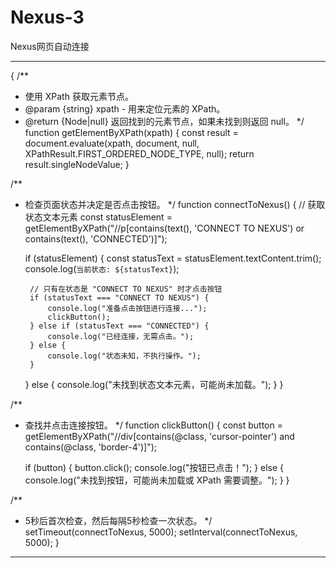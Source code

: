 # Nexus-3
Nexus网页自动连接

--------------------------
{
/**
 * 使用 XPath 获取元素节点。
 * @param {string} xpath - 用来定位元素的 XPath。
 * @return {Node|null} 返回找到的元素节点，如果未找到则返回 null。
 */
function getElementByXPath(xpath) {
    const result = document.evaluate(xpath, document, null, XPathResult.FIRST_ORDERED_NODE_TYPE, null);
    return result.singleNodeValue;
}

/**
 * 检查页面状态并决定是否点击按钮。
 */
function connectToNexus() {
    // 获取状态文本元素
    const statusElement = getElementByXPath("//p[contains(text(), 'CONNECT TO NEXUS') or contains(text(), 'CONNECTED')]");

    if (statusElement) {
        const statusText = statusElement.textContent.trim();
        console.log(`当前状态: ${statusText}`);

        // 只有在状态是 "CONNECT TO NEXUS" 时才点击按钮
        if (statusText === "CONNECT TO NEXUS") {
            console.log("准备点击按钮进行连接...");
            clickButton();
        } else if (statusText === "CONNECTED") {
            console.log("已经连接，无需点击。");
        } else {
            console.log("状态未知，不执行操作。");
        }
    } else {
        console.log("未找到状态文本元素，可能尚未加载。");
    }
}

/**
 * 查找并点击连接按钮。
 */
function clickButton() {
    const button = getElementByXPath("//div[contains(@class, 'cursor-pointer') and contains(@class, 'border-4')]");

    if (button) {
        button.click();
        console.log("按钮已点击！");
    } else {
        console.log("未找到按钮，可能尚未加载或 XPath 需要调整。");
    }
}

/**
 * 5秒后首次检查，然后每隔5秒检查一次状态。
 */
setTimeout(connectToNexus, 5000);
setInterval(connectToNexus, 5000);
}
-------------------------
